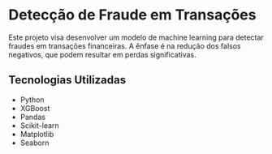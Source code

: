 # Detecção de Fraude em Transações

Este projeto visa desenvolver um modelo de machine learning para detectar fraudes em transações financeiras. A ênfase é na redução dos falsos negativos, que podem resultar em perdas significativas.

## Tecnologias Utilizadas
* Python
* XGBoost
* Pandas
* Scikit-learn
* Matplotlib
* Seaborn
